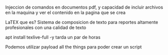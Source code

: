 Injeccion de comandos en documentos pdf, y capacidad de incluir archivos en la maquina y ver el contenido en la pagina que se crea

LaTEX que es?
Sistema de composicion de texto para reportes altamente profesionales con una calidad de texto

apt install texlive-full -y tarda un par de horas

Podemos utilizar payload all the things para poder crear un script